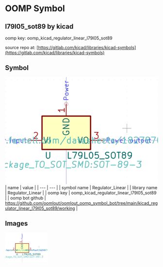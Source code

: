 # OOMP Symbol  
## l79l05_sot89  by kicad  
  
oomp key: oomp_kicad_regulator_linear_l79l05_sot89  
  
source repo at: [https://gitlab.com/kicad/libraries/kicad-symbols](https://gitlab.com/kicad/libraries/kicad-symbols)  
## Symbol  
  
[![working.png](working_600.png)](working.png)  
| name | value | 
| --- | --- | 
| symbol name | Regulator_Linear | 
| library name | Regulator_Linear | 
| oomp key | oomp_kicad_regulator_linear_l79l05_sot89 | 
| oomp bot github | https://github.com/oomlout/oomlout_oomp_symbol_bot/tree/main/kicad_regulator_linear_l79l05_sot89/working | 
## Images  
  
[![working.png](working_140.png)](working.png)  
